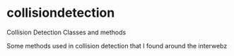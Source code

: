 collisiondetection
==================

Collision Detection Classes and methods

Some methods used in collision detection that I found around the interwebz
